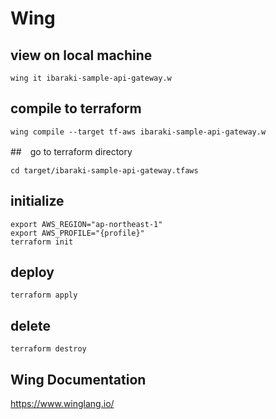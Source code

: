 # Wing

## view on local machine
```
wing it ibaraki-sample-api-gateway.w
```


## compile to terraform
```
wing compile --target tf-aws ibaraki-sample-api-gateway.w
```

##　go to terraform directory
```
cd target/ibaraki-sample-api-gateway.tfaws
```


## initialize

```
export AWS_REGION="ap-northeast-1"
export AWS_PROFILE="{profile}"
terraform init
```

## deploy
```
terraform apply
```

## delete
```
terraform destroy
```

## Wing Documentation
https://www.winglang.io/
